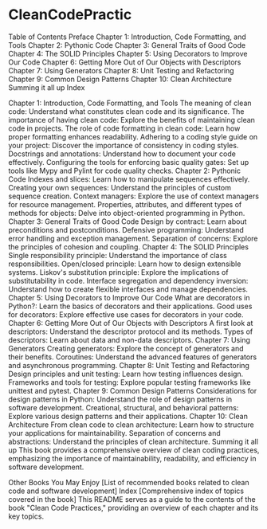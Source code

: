 # CleanCodePractic
Table of Contents
Preface
Chapter 1: Introduction, Code Formatting, and Tools
Chapter 2: Pythonic Code
Chapter 3: General Traits of Good Code
Chapter 4: The SOLID Principles
Chapter 5: Using Decorators to Improve Our Code
Chapter 6: Getting More Out of Our Objects with Descriptors
Chapter 7: Using Generators
Chapter 8: Unit Testing and Refactoring
Chapter 9: Common Design Patterns
Chapter 10: Clean Architecture
Summing it all up
Index


Chapter 1: Introduction, Code Formatting, and Tools
The meaning of clean code: Understand what constitutes clean code and its significance.
The importance of having clean code: Explore the benefits of maintaining clean code in projects.
The role of code formatting in clean code: Learn how proper formatting enhances readability.
Adhering to a coding style guide on your project: Discover the importance of consistency in coding styles.
Docstrings and annotations: Understand how to document your code effectively.
Configuring the tools for enforcing basic quality gates: Set up tools like Mypy and Pylint for code quality checks.
Chapter 2: Pythonic Code
Indexes and slices: Learn how to manipulate sequences effectively.
Creating your own sequences: Understand the principles of custom sequence creation.
Context managers: Explore the use of context managers for resource management.
Properties, attributes, and different types of methods for objects: Delve into object-oriented programming in Python.
Chapter 3: General Traits of Good Code
Design by contract: Learn about preconditions and postconditions.
Defensive programming: Understand error handling and exception management.
Separation of concerns: Explore the principles of cohesion and coupling.
Chapter 4: The SOLID Principles
Single responsibility principle: Understand the importance of class responsibilities.
Open/closed principle: Learn how to design extensible systems.
Liskov's substitution principle: Explore the implications of substitutability in code.
Interface segregation and dependency inversion: Understand how to create flexible interfaces and manage dependencies.
Chapter 5: Using Decorators to Improve Our Code
What are decorators in Python?: Learn the basics of decorators and their applications.
Good uses for decorators: Explore effective use cases for decorators in your code.
Chapter 6: Getting More Out of Our Objects with Descriptors
A first look at descriptors: Understand the descriptor protocol and its methods.
Types of descriptors: Learn about data and non-data descriptors.
Chapter 7: Using Generators
Creating generators: Explore the concept of generators and their benefits.
Coroutines: Understand the advanced features of generators and asynchronous programming.
Chapter 8: Unit Testing and Refactoring
Design principles and unit testing: Learn how testing influences design.
Frameworks and tools for testing: Explore popular testing frameworks like unittest and pytest.
Chapter 9: Common Design Patterns
Considerations for design patterns in Python: Understand the role of design patterns in software development.
Creational, structural, and behavioral patterns: Explore various design patterns and their applications.
Chapter 10: Clean Architecture
From clean code to clean architecture: Learn how to structure your applications for maintainability.
Separation of concerns and abstractions: Understand the principles of clean architecture.
Summing it all up
This book provides a comprehensive overview of clean coding practices, emphasizing the importance of maintainability, readability, and efficiency in software development.

Other Books You May Enjoy
[List of recommended books related to clean code and software development]
Index
[Comprehensive index of topics covered in the book]
This README serves as a guide to the contents of the book "Clean Code Practices," providing an overview of each chapter and its key topics.
